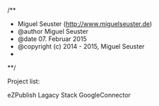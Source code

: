 /**
 * Miguel Seuster (http://www.miguelseuster.de)
 * @author Miguel Seuster
 * @date 07. Februar 2015
 * @copyright (c) 2014 - 2015, Miguel Seuster
 *
**/

Project list:

eZPublish Lagacy Stack
GoogleConnector
